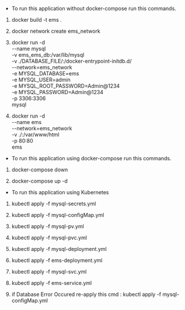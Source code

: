 - To run this application without docker-compose run this commands.

1. docker build -t ems .

2. docker network create ems_network

3. docker run -d \
   --name mysql \
   -v ems_ems_db:/var/lib/mysql \
   -v ./DATABASE_FILE/:/docker-entrypoint-initdb.d/ \
   --network=ems_network \
   -e MYSQL_DATABASE=ems \
   -e MYSQL_USER=admin \
   -e MYSQL_ROOT_PASSWORD=Admin@1234 \
   -e MYSQL_PASSWORD=Admin@1234 \
   -p 3306:3306 \
   mysql

4. docker run -d \
   --name ems \
   --network=ems_network \
   -v ./:/var/www/html \
   -p 80:80 \
   ems

- To run this application using docker-compose run this commands.

1. docker-compose down

2. docker-compose up -d

- To run this application using Kubernetes

1. kubectl apply -f mysql-secrets.yml

2. kubectl apply -f mysql-configMap.yml

3. kubectl apply -f mysql-pv.yml

4. kubectl apply -f mysql-pvc.yml

5. kubectl apply -f mysql-deployment.yml

6. kubectl apply -f ems-deployment.yml

7. kubectl apply -f mysql-svc.yml

8. kubectl apply -f ems-service.yml

9. if Database Error Occured re-apply this cmd : kubectl apply -f mysql-configMap.yml
